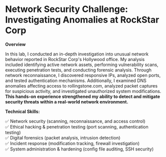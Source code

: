 # Network Security Challenge: Investigating Anomalies at RockStar Corp
<b>Overview</b>

In this lab, I conducted an in-depth investigation into unusual network behavior reported in RockStar Corp's Hollywood office. My analysis included identifying active network assets, performing vulnerability scans, executing penetration tests, and conducting forensic analysis. Through network reconnaissance, I discovered responsive IPs, analyzed open ports, and tested authentication mechanisms. Additionally, I examined DNS anomalies affecting access to rollingstone.com, analyzed packet captures for suspicious activity, and investigated unauthorized system modifications. <b>This hands-on experience strengthened my ability to detect and mitigate security threats within a real-world network environment.</b> </br>

<b>Technical Skills:</b>

✅ Network security (scanning, reconnaissance, and access control) </br>
✅ Ethical hacking & penetration testing (port scanning, authentication testing) </br>
✅ Digital forensics (packet analysis, intrusion detection) </br>
✅ Incident response (modification tracking, firewall investigation) </br>
✅ System administration & hardening (config file auditing, SSH security) </br>


